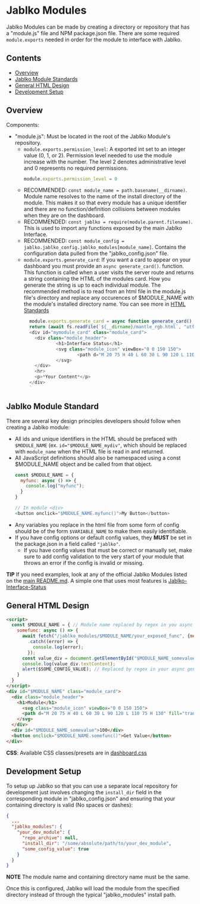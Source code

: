 # Jablko Modules

Jablko Modules can be made by creating a directory or repository that has a "module.js" file and NPM package.json file. There are some required `module.exports` needed in order for the module to interface with Jablko.

## Contents

- [Overview](#overview)
- [Jablko Module Standards](#jablko-module-standards)
- [General HTML Design](#general-html-design)
- [Development Setup](#development-setup)

## Overview

Components:
- "module.js": Must be located in the root of the Jablko Module's repository.
  - `module.exports.permission_level`: A exported int set to an integer value (0, 1, or 2). Permission level needed to use the module increase with the number. The level 2 denotes administrative level and 0 represents no required permissions.
    ```Javascript
    module.exports.permission_level = 0
    ```
  - RECOMMENDED: `const module_name = path.basename(__dirname)`. Module name resolves to the name of the install directory of the module. This makes it so that every module has a unique identifier and there are no function/definition collisions between modules when they are on the dashboard.
  - RECOMMENDED: `const jablko = require(module.parent.filename)`. This is used to import any functions exposed by the main Jablko Interface.
  - RECOMMENDED: `const module_config = jablko.jablko_config.jablko_modules[module_name]`. Contains the configuration data pulled from the "jablko_config.json" file.
  - `module.exports.generate_card`: If you want a card to appear on your dashboard you must provide an `async generate_card()`. function. This function is called when a user visits the server route and returns a string containing the HTML of the modules card. How you generate the string is up to each individual module. The recommended method is to read from an html file in the module.js file's directory and replace any occurences of $MODULE_NAME with the module's installed directory name. You can see more in [HTML Standards](#html-standards)
    ```Javascript
      module.exports.generate_card = async function generate_card() {
      return (await fs.readFile(`${__dirname}/mantle_rgb.html`, "utf8")).replace(/\$MODULE_NAME/g, module_name);
      <div id="mymodule_card" class="module_card">
        <div class="module_header">
                <h1>Interface Status</h1>
                <svg class="module_icon" viewBox="0 0 150 150">
                        <path d="M 20 75 H 40 L 60 30 L 90 120 L 110 75 H 130" fill="transparent" stroke="#0097e6" stroke-width="20px" stroke-linejoin="round" stroke-linecap="round"/>
                </svg>
        </div>
        <hr>
        <p>*Your Content*</p>
      </div>
      `
    ```
    
## Jablko Module Standard

There are several key design principles developers should follow when creating a Jablko module:
- All ids and unique identifiers in the HTML should be prefaced with `$MODULE_NAME` (ex. `id="$MODULE_NAME_mydiv"`, which should be replaced with `module_name` when the HTML file is read in and returned.
- All JavaScript definitions should also be namespaced using a const $MODULE_NAME object and be called from that object.
    ```Javascript
    const $MODULE_NAME = {
      myfunc: async () => {
        console.log("myfunc");
      }
    }
    
    // In module <div>
    <button onclick="$MODULE_NAME.myfunc()">My Button</button>
    ```
- Any variables you replace in the html file from some form of config should be of the form `$VARIABLE_NAME` to make them easily identifiable.
- If you have config options or default config values, they **MUST** be set in the package.json in a field called `"jablko"`.
  - If you have config values that must be correct or manually set, make sure to add config validation to the very start of your module that throws an error if the config is invalid or missing.
  
**TIP** If you need examples, look at any of the official Jablko Modules listed on the [main README.md](/README.md). A simple one that uses most features is [Jablko-Interface-Status](https://github.com/ccoverstreet/Jablko-Interface-Status)

## General HTML Design

```HTML
<script>
  const $MODULE_NAME = { // Module name replaced by regex in you async generate_card function
    somefunc: async () => {
      await fetch("/jablko_modules/$MODULE_NAME/your_exposed_func", {method: "POST", body: {YOUR DATA HERE}})
        .catch((error) => {
          console.log(error);
        });
      const value_div = document.getElementById("$MODULE_NAME_somevalue");
      console.log(value_div.textContent);
      alert($SOME_CONFIG_VALUE); // Replaced by regex in your async generate_card function
    }
  }
</script>
<div id="$MODULE_NAME" class="module_card">
  <div class="module_header">
    <h1>Module</h1>
      <svg class="module_icon" viewBox="0 0 150 150">
      <path d="M 20 75 H 40 L 60 30 L 90 120 L 110 75 H 130" fill="transparent" stroke="#0097e6" stroke-width="20px" stroke-linejoin="round" stroke-linecap="round"/>
    </svg>
  </div>
  <div id="$MODULE_NAME_somevalue">100</div>
  <button onclick="$MODULE_NAME.somefunc()">Get Value</button>
</div>
```

**CSS**: Available CSS classes/presets are in [dashboard.css](/public_html/dashboard/dashboard.css)

## Development Setup

To setup up Jablko so that you can use a separate local repository for development just involves changing the `install_dir` field in the corresponding module in "jablko_config.json" and ensuring that your containing directory is valid (No spaces or dashes):

```JSON
{
  ...
  "jablko_modules": {
    "your_dev_module": {
      "repo_archive": null,
      "install_dir": "/some/absolute/path/to/your_dev_module",
      "some_config_value": true
    }
  }
}
```
**NOTE** The module name and containing directory name must be the same.

Once this is configured, Jablko will load the module from the specified directory instead of through the typical "jablko_modules" install path. 

